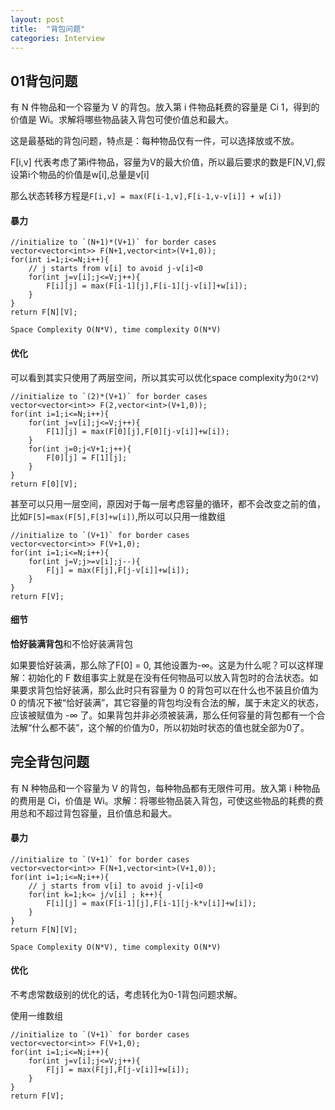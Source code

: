 ```yaml
---
layout: post
title:  "背包问题"
categories: Interview
---
```

## 01背包问题 
有 N 件物品和一个容量为 V 的背包。放入第 i 件物品耗费的容量是 Ci
1，得到的价值是 Wi。求解将哪些物品装入背包可使价值总和最大。

这是最基础的背包问题，特点是：每种物品仅有一件，可以选择放或不放。

F[i,v] 代表考虑了第i件物品，容量为V的最大价值，所以最后要求的数是F[N,V],假设第i个物品的价值是w[i],总量是v[i]

那么状态转移方程是`F[i,v] = max(F[i-1,v],F[i-1,v-v[i]] + w[i])`

#### 暴力
```
//initialize to `(N+1)*(V+1)` for border cases
vector<vector<int>> F(N+1,vector<int>(V+1,0));
for(int i=1;i<=N;i++){
    // j starts from v[i] to avoid j-v[i]<0
    for(int j=v[i];j<=V;j++){
        F[i][j] = max(F[i-1][j],F[i-1][j-v[i]]+w[i]);
    }
}
return F[N][V];
```
`Space Complexity O(N*V), time complexity O(N*V)`

#### 优化
可以看到其实只使用了两层空间，所以其实可以优化space complexity为`O(2*V`)
```
//initialize to `(2)*(V+1)` for border cases
vector<vector<int>> F(2,vector<int>(V+1,0));
for(int i=1;i<=N;i++){
    for(int j=v[i];j<=V;j++){
        F[1][j] = max(F[0][j],F[0][j-v[i]]+w[i]);
    }
    for(int j=0;j<V+1;j++){
        F[0][j] = F[1][j]; 
    }
}
return F[0][V];
```
甚至可以只用一层空间，原因对于每一层考虑容量的循环，都不会改变之前的值，比如`F[5]=max(F[5],F[3]+w[i])`,所以可以只用一维数组
```
//initialize to `(V+1)` for border cases
vector<vector<int>> F(V+1,0);
for(int i=1;i<=N;i++){
    for(int j=V;j>=v[i];j--){
        F[j] = max(F[j],F[j-v[i]]+w[i]);
    }
}
return F[V];
```

#### 细节
**恰好装满背包**和不恰好装满背包

如果要恰好装满，那么除了F[0] = 0, 其他设置为-∞。这是为什么呢？可以这样理解：初始化的 F 数组事实上就是在没有任何物品可以放入背包时的合法状态。如果要求背包恰好装满，那么此时只有容量为 0 的背包可以在什么也不装且价值为 0 的情况下被“恰好装满”，其它容量的背包均没有合法的解，属于未定义的状态，应该被赋值为 -∞ 了。如果背包并非必须被装满，那么任何容量的背包都有一个合法解“什么都不装”，这个解的价值为0，所以初始时状态的值也就全部为0了。


## 完全背包问题
有 N 种物品和一个容量为 V 的背包，每种物品都有无限件可用。放入第 i 种物品
的费用是 Ci，价值是 Wi。求解：将哪些物品装入背包，可使这些物品的耗费的费用总和不超过背包容量，且价值总和最大。

#### 暴力
```
//initialize to `(V+1)` for border cases
vector<vector<int>> F(N+1,vector<int>(V+1,0));
for(int i=1;i<=N;i++){
    // j starts from v[i] to avoid j-v[i]<0
    for(int k=1;k<= j/v[i] ; k++){
        F[i][j] = max(F[i-1][j],F[i-1][j-k*v[i]]+w[i]);
    }
}
return F[N][V];
```
`Space Complexity O(N*V), time complexity O(N*V)`

#### 优化
不考虑常数级别的优化的话，考虑转化为0-1背包问题求解。

使用一维数组
```
//initialize to `(V+1)` for border cases
vector<vector<int>> F(V+1,0);
for(int i=1;i<=N;i++){
    for(int j=v[i];j<=V;j++){
        F[j] = max(F[j],F[j-v[i]]+w[i]);
    }
}
return F[V];
```
